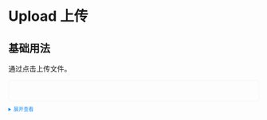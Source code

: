 <style>
  .example{
      border: 1px solid #f5f5f5;
      border-radius: 5px;
      padding:20px;
  }

  details > summary:first-of-type {
      font-size: 10px;
      padding: 8px 0;
      cursor: pointer;
      color: #1989fa;
  }
</style>
# Upload 上传
## 基础用法
通过点击上传文件。
<div class="example">
    <tass-upload></tass-upload>
</div>

<details>
<summary>展开查看</summary>

```vue
<template>
  <div class="example">
    <div style="width: 500px; border: 1px solid #ddd; padding: 20px">
      <tass-upload @changeUpload="changeUpload" @deleteUpload="deleteUpload"></tass-upload>
    </div>
  </div>
</template>

<script>
  const changeUpload = (file: any, fileList: any) => {
    console.log(file, fileList);
  };
  const deleteUpload = (file: any, fileList: any) => {
    console.log(file, fileList);
  };
</script>
```
</details>